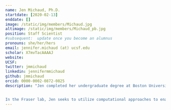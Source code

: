 ```yaml
---
name: Jen Michaud, Ph.D.
startdate: [2020-02-13]
enddate: []
image: /static/img/members/Michaud.jpg
altimage: /static/img/members/Michaud_pb.jpg
position: Staff Scientist
#subsequent:  update once you become an alumnus
pronouns: she/her/hers
email: jennifer.michaud (at) ucsf.edu
scholar: X7mvTacAAAAJ
website:
UCSF:
twitter: jmmichaud
linkedin: jennifermmichaud
github: jmmichaud
orcid: 0000-0002-0872-0825
description: "Jen completed her undergraduate degree at Boston University in Biochemistry and Molecular Biology where she studied neurobiology of female rat reproduction under [Dr. Mary Erskine](https://www.bu.edu/articles/2008/boston-university-remembers-mary-erskine/). She then went on to work as a lab supervisor and in the algae biofuels industry before returning to academia to pursue her Ph.D. at UC San Diego in the lab of [Dr. Michael Burkart](http://burkartlab.ucsd.edu). In the Burkart lab, Jen worked on diverse projects ranging from the use of biochemical probes to understand protein-protein interactions in fatty acid and polyketide synthases to various approaches including metagenomics to explore the biochemical influences on marine atmospheric composition.


In the Fraser lab, Jen seeks to utilize computational approaches to enable high-throughput experiments through automation and pipeline development."
---
```

